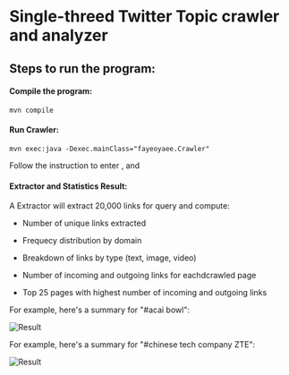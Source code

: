 # Single-threed Twitter Topic crawler and analyzer

## Steps to run the program:

#### Compile the program: 

`mvn compile`

#### Run Crawler: 

`mvn exec:java -Dexec.mainClass="fayeoyaee.Crawler"`

Follow the instruction to enter <query hashtag>, <number of links> and <depth>

#### Extractor and Statistics Result: 

A Extractor will extract 20,000 links for query and compute:

- Number of unique links extracted 

- Frequecy distribution by domain

- Breakdown of links by type (text, image, video)

- Number of incoming and outgoing links for eachdcrawled page

- Top 25 pages with highest number of incoming and outgoing links

For example, here's a summary for "#acai bowl":

![Result](Acaibowl.png)

For example, here's a summary for "#chinese tech company ZTE":

![Result](CTechZTE.png)

